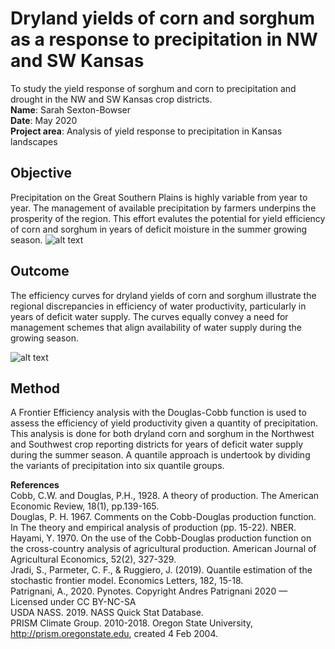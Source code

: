 # Dryland yields of corn and sorghum as a response to precipitation in NW and SW Kansas
To study the yield response of sorghum and corn to precipitation and drought in the NW and SW Kansas crop districts.  <br/>
**Name**: Sarah Sexton-Bowser <br/>
**Date**: May 2020 <br/>
**Project area**: Analysis of yield response to precipitation in Kansas landscapes

## Objective
Precipitation on the Great Southern Plains is highly variable from year to year. The management of available precipitation by farmers underpins the prosperity of the region. This effort evalutes the potential for yield efficiency of corn and sorghum in years of deficit moisture in the summer growing season. 
![alt text](https://github.com/sarahannbowser/water_productivity/blob/master/figures/Interannual_variability.png)

## Outcome
The efficiency curves for dryland yields of corn and sorghum illustrate the regional discrepancies in efficiency of water productivity, particularly in years of deficit water supply. The curves equally convey a need for management schemes that align availability of water supply during the growing season. 

![alt text](https://github.com/sarahannbowser/water_productivity/blob/master/figures/Frontier_Efficiency.png)

## Method ##
A Frontier Efficiency analysis with the Douglas-Cobb function is used to assess the efficiency of yield productivity given a quantity of precipitation. This analysis is done for both dryland corn and sorghum in the Northwest and Southwest crop reporting districts for years of deficit water supply during the summer season. A quantile approach is undertook by dividing the variants of precipitation into six quantile groups. 

**References** <br/>
Cobb, C.W. and Douglas, P.H., 1928. A theory of production. The American Economic Review, 18(1), pp.139-165. <br/>
Douglas, P. H. 1967. Comments on the Cobb-Douglas production function. In The theory and empirical analysis of production (pp. 15-22). NBER. <br/>
Hayami, Y. 1970. On the use of the Cobb-Douglas production function on the cross-country analysis of agricultural production. American Journal of Agricultural Economics, 52(2), 327-329. <br/>
Jradi, S., Parmeter, C. F., & Ruggiero, J. (2019). Quantile estimation of the stochastic frontier model. Economics Letters, 182, 15-18.</br>
Patrignani, A., 2020. Pynotes. Copyright Andres Patrignani 2020 — Licensed under CC BY-NC-SA </br>
USDA NASS. 2019. NASS Quick Stat Database. </br>
PRISM Climate Group. 2010-2018. Oregon State University, http://prism.oregonstate.edu, created 4 Feb 2004. 
